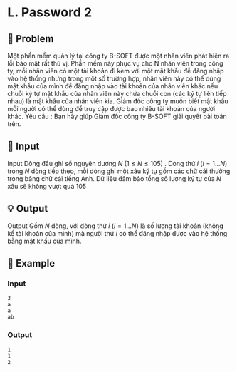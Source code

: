 # L. Password 2

## 📖 Problem

Một phần mềm quản lý tại công ty B-SOFT được một nhân viên phát hiện ra lỗi bảo mật rất thú vị. Phần mềm này phục vụ cho N nhân viên trong công ty, mỗi nhân viên có một tài khoản đi kèm với một mật khẩu để đăng nhập vào hệ thống nhưng trong một số trường hợp, nhân viên này có thể dùng mật khẩu của mình để đăng nhập vào tài khoản của nhân viên khác nếu chuỗi ký tự mật khẩu của nhân viên này chứa chuỗi con (các ký tự liên tiếp nhau) là mật khẩu của nhân viên kia. Giám đốc công ty muốn biết mật khẩu mỗi người có thể dùng để truy cập được bao nhiêu tài khoản của người khác.
Yêu cầu
: Bạn hãy giúp Giám đốc công ty B-SOFT giải quyết bài toán trên.


## 🧩 Input

Input
Dòng đầu ghi số nguyên dương
$N$
$(1≤N≤105)$
.
Dòng thứ
$i$
$(i= 1...N)$
trong
$N$
dòng tiếp theo, mỗi dòng ghi một xâu ký tự gồm các chữ cái thường trong bảng chữ cái tiếng Anh.
Dữ liệu đảm bảo tổng số lượng ký tự của
$N$
xâu sẽ không vượt quá
$105$


## 💡 Output

Output
Gồm
$N$
dòng, với dòng thứ
$i$
$(i= 1...N)$
là số lượng tài khoản (không kể tài khoản của mình) mà người thứ
$i$
có thể đăng nhập được vào hệ thống bằng mật khẩu của mình.


## 🧠 Example

### Input

```text
3
a
a
ab
```

### Output

```text
1
1
2
```


